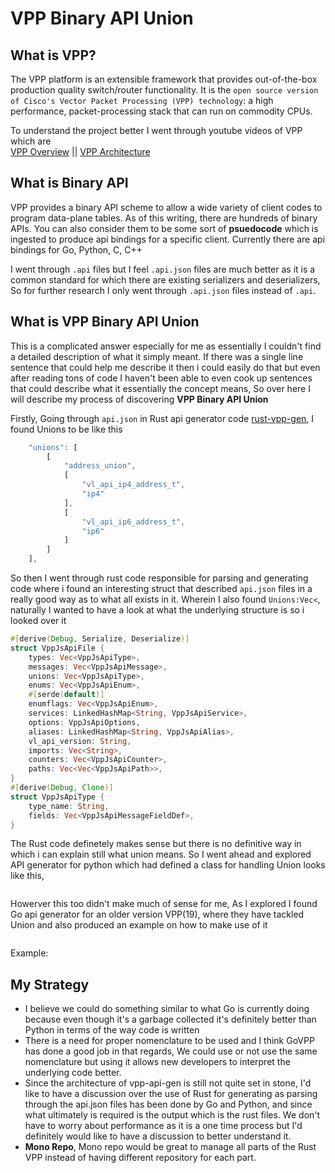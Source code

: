# VPP Binary API Union 

## What is VPP? 
The VPP platform is an extensible framework that provides out-of-the-box production quality switch/router functionality. It is the `open source version of Cisco's Vector Packet Processing (VPP) technology`: a high performance, packet-processing stack that can run on commodity CPUs.

To understand the project better I went through youtube videos of VPP which are <br> 
[VPP Overview]() || [VPP Architecture]() 

## What is Binary API 
VPP provides a binary API scheme to allow a wide variety of client codes to program data-plane tables. As of this writing, there are hundreds of binary APIs.
You can also consider them to be some sort of **psuedocode** which is ingested to produce api bindings for a specific client. Currently there are api bindings for Go, Python, C, C++ 

I went through `.api` files but I feel `.api.json` files are much better as it is a common standard for which there are existing serializers and deserializers, So for further research I only went through `.api.json` files instead of `.api`. 

## What is VPP Binary API Union 
This is a complicated answer especially for me as essentially I couldn't find a detailed description of what it simply meant. If  there was a single line sentence that could help me describe it then i could easily do that but even after reading tons of code I haven't been able to even cook up sentences that could describe what it essentially the concept means, So over here I will describe my process of discovering **VPP Binary API Union** 

Firstly, Going through `api.json` in Rust api generator code [rust-vpp-gen](https://github.com/ayourtch/vpp-api-gen/), I found Unions to be like this 
```javascript
    "unions": [
        [
            "address_union",
            [
                "vl_api_ip4_address_t",
                "ip4"
            ],
            [
                "vl_api_ip6_address_t",
                "ip6"
            ]
        ]
    ],
``` 
So then I went through rust code responsible for parsing and generating code where i found an interesting struct that described `api.json` files in a really good way as to what all exists in it. Wherein I also found `Unions:Vec<`, naturally I wanted to have a look at what the underlying structure is so i looked over it 
```rust
#[derive(Debug, Serialize, Deserialize)]
struct VppJsApiFile {
    types: Vec<VppJsApiType>,
    messages: Vec<VppJsApiMessage>,
    unions: Vec<VppJsApiType>,
    enums: Vec<VppJsApiEnum>,
    #[serde(default)]
    enumflags: Vec<VppJsApiEnum>,
    services: LinkedHashMap<String, VppJsApiService>,
    options: VppJsApiOptions,
    aliases: LinkedHashMap<String, VppJsApiAlias>,
    vl_api_version: String,
    imports: Vec<String>,
    counters: Vec<VppJsApiCounter>,
    paths: Vec<Vec<VppJsApiPath>>,
}
#[derive(Debug, Clone)]
struct VppJsApiType {
    type_name: String,
    fields: Vec<VppJsApiMessageFieldDef>,
}
``` 
The Rust code definetely makes sense but there is no definitive way in which i can explain still what union means. So I went ahead and explored API generator for python which had defined a class for handling Union looks like this, 
```python 

``` 
Howerver this too didn't make much of sense for me, As I explored I found Go api generator for an older version VPP(19), where they have tackled Union and also produced an example on how to make use of it 

```Golang
```
Example: 

## My Strategy 

- I believe we could do something similar to what Go is currently doing because even though it's a garbage collected it's definitely better than Python in terms of the way code is written 
- There is a need for proper nomenclature to be used and I think GoVPP has done a good job in that regards, We could use or not use the same nomenclature but using it allows new developers to interpret the underlying code better. 
- Since the architecture of vpp-api-gen is still not quite set in stone, I'd like to have a discussion over the use of Rust for generating as parsing through the api.json files has been done by Go and Python, and since what ultimately is required is the output which is the rust files. We don't have to worry about performance as it is a one time process but I'd definitely would like to have a discussion to better understand it. 
- **Mono Repo**, Mono repo would be great to manage all parts of the Rust VPP instead of having different repository for each part. 
